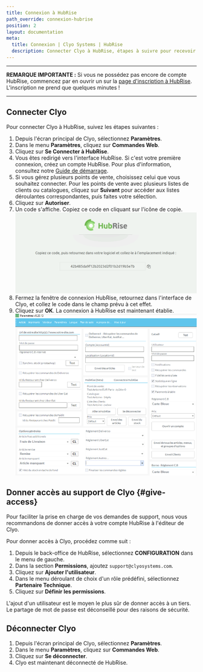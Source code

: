 ```yaml
---
title: Connexion à HubRise
path_override: connexion-hubrise
position: 2
layout: documentation
meta:
  title: Connexion | Clyo Systems | HubRise
  description: Connecter Clyo à HubRise, étapes à suivre pour recevoir vos commandes Clyo dans votre logiciel de caisse.
---
```


---

**REMARQUE IMPORTANTE :** Si vous ne possédez pas encore de compte HubRise, commencez par en ouvrir un sur la [page d'inscription à HubRise](https://manager.hubrise.com/signup). L'inscription ne prend que quelques minutes !

---

## Connecter Clyo

Pour connecter Clyo à HubRise, suivez les étapes suivantes :

1. Depuis l'écran principal de Clyo, sélectionnez **Paramètres**.
1. Dans le menu **Paramètres**, cliquez sur **Commandes Web**.
1. Cliquez sur **Se Connecter à HubRise**.
1. Vous êtes redirigé vers l'interface HubRise. Si c'est votre première connexion, créez un compte HubRise. Pour plus d'information, consultez notre [Guide de démarrage](/docs/get-started).
1. Si vous gérez plusieurs points de vente, choisissez celui que vous souhaitez connecter. Pour les points de vente avec plusieurs listes de clients ou catalogues, cliquez sur **Suivant** pour accéder aux listes déroulantes correspondantes, puis faites votre sélection.
1. Cliquez sur **Autoriser**.
1. Un code s'affiche. Copiez ce code en cliquant sur l'icône de copie.
   ![Clyo - Copier le code](./images/001-2x-clyo-connection-code.png)
1. Fermez la fenêtre de connexion HubRise, retournez dans l'interface de Clyo, et collez le code dans le champ prévu à cet effet.
1. Cliquez sur **OK**. La connexion à HubRise est maintenant établie.
   ![Clyo - Connexion établie](./images/002-clyo-configuration.png)

## Donner accès au support de Clyo {#give-access}

Pour faciliter la prise en charge de vos demandes de support, nous vous recommandons de donner accès à votre compte HubRise à l'éditeur de Clyo.

Pour donner accès à Clyo, procédez comme suit :

1. Depuis le back-office de HubRise, sélectionnez **CONFIGURATION** dans le menu de gauche.
1. Dans la section **Permissions**, ajoutez `support@clyosystems.com`.
1. Cliquez sur **Ajouter l'utilisateur**.
1. Dans le menu déroulant de choix d'un rôle prédéfini, sélectionnez **Partenaire Technique**.
1. Cliquez sur **Définir les permissions**.

L'ajout d'un utilisateur est le moyen le plus sûr de donner accès à un tiers. Le partage de mot de passe est déconseillé pour des raisons de sécurité.

## Déconnecter Clyo

1. Depuis l'écran principal de Clyo, sélectionnez **Paramètres**.
1. Dans le menu **Paramètres**, cliquez sur **Commandes Web**.
1. Cliquez sur **Se déconnecter**.
1. Clyo est maintenant déconnecté de HubRise.
